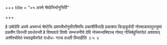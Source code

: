 +++
title = "०५ अस्मे श्रेष्ठेभिर्भानुभिर्वि"

+++

हे उषोदेवि अस्मे अस्मभ्यं श्रेष्टेभिः प्रशस्यैर्भानुभीरश्मिभिः प्रकाशैर्विभाहि प्रकाशय किङ्कुर्वती नोस्माकमायुरायुष्यं प्रकर्षेण तिरन्ती प्रवर्धयन्ती हे विश्ववारे विश्वैः सम्भजनीये देवि नोस्मभ्यमिषञ्च गोमत् गोभिर्बहुभिरुपेतं अश्वावत् अश्वैश्चोपेतं रथवद्रथैरुपेतं राधोध- नञ्च दधती विभाहीति ॥ ५ ॥